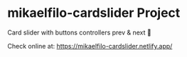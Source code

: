 # mikaelfilo-cardslider Project

Card slider with buttons controllers prev &amp; next 🔼

Check online at: https://mikaelfilo-cardslider.netlify.app/
